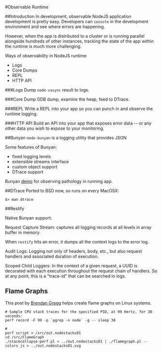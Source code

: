 #Observable Runtime

##Introduction
In development, observable NodeJS application development is pretty easy. Developers can `console` in the development environment and see where errors are happening.

However, when the app is distributed to a cluster or is running parallel alongside hundreds of other instances, tracking the state of the app within the runtime is much more challenging.

Ways of observability in NodeJS runtime

* Logs
* Core Dumps
* REPL
* HTTP API

###Logs
Dump `node-vasync` result to logs.

###Core Dump
GDB dump, examine the heap, feed to DTrace.

###REPL
Write a REPL into your app so you can punch in and observe the runtime logging.

###HTTP API
Build an API into your app that exposes error data -- or any other data you wish to expose to your monitoring.

##Bunyan
`node-bunyan` is a logging utility that provides JSON

Some features of Bunyan:

* fixed logging levels
* extensible streams interface
* custom object support
* DTrace support

Bunyan [demo](https://youtu.be/kKj00HzElbk?t=1028) for observing pathology in running app.

##DTrace
Ported to BSD now, so runs on every MacOSX:

````
$> man dtrace
````

##Restify

Native Bunyan support:

Request Capture Stream: captures all logging records at all levels in array buffer in memory.

When `restify` hits an error, it dumps all the context logs to the error log.

Audit Logs: Logging not only of headers, body, etc., but also request handlers and associated duration of execution.

Scoped Child Loggers: In the context of a given request, a UUID is decorated with each execution throughout the request chain of handlers. So at any point, this is a "trace-id" that can be searched in logs.

## Flame Graphs

This post by [Brendan Gregg](http://www.brendangregg.com/blog/2014-09-17/node-flame-graphs-on-linux.html) helps create flame graphs on Linux systems.


````
# Sample CPU stack traces for the specified PID, at 99 Hertz, for 30 seconds:
perf record -F 99 -p `pgrep -n node` -g -- sleep 30

#
perf script > /src/out.nodestacks01
cd /src/FlameGraph
./stackcollapse-perf.pl < ../out.nodestacks01 | ./flamegraph.pl --colors js > ../out.nodestacks01.svg
````
